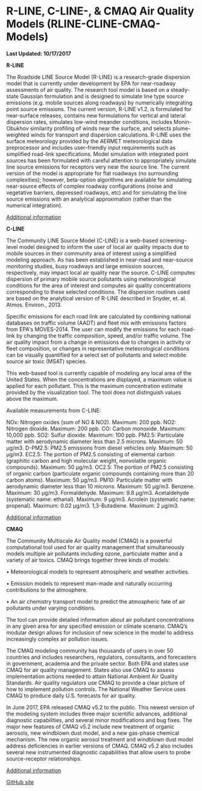 # R-LINE, C-LINE-, & CMAQ Air Quality Models (RLINE-CLINE-CMAQ-Models)
**Last Updated: 10/17/2017**

**R-LINE**

The Roadside LINE Source Model (R-LINE) is a research-grade dispersion model that is currently under development by EPA for near-roadway assessments of air quality. The research tool model is based on a steady-state Gaussian formulation and is designed to simulate line type source emissions (e.g. mobile sources along roadways) by numerically integrating point source emissions. The current version, R-LINE v1.2, is formulated for near-surface releases, contains new formulations for vertical and lateral dispersion rates, simulates low-wind meander conditions, includes Monin-Obukhov similarity profiling of winds near the surface, and selects plume-weighted winds for transport and dispersion calculations. R-LINE uses the surface meteorology provided by the AERMET meteorological data preprocessor and includes user-friendly input requirements such as simplified road-link specifications. Model simulation with integrated point sources has been formulated with careful attention to appropriately simulate line source emissions for receptors very near the source line.
The current version of the model is appropriate for flat roadways (no surrounding complexities); however, beta-option algorithms are available for simulating near-source effects of complex roadway configurations (noise and vegetative barriers, depressed roadways, etc) and for simulating the line source emissions with an analytical approximation (rather than the numerical integration).

[Additional information](https://www.cmascenter.org/r-line/)

**C-LINE**

The Community LINE Source Model (C-LINE) is a web-based screening-level model designed to inform the user of local air quality impacts due to mobile sources in their community area of interest using a simplified modeling approach. As has been established in near-road and near-source monitoring studies, busy roadways and large emission sources, respectively, may impact local air quality near the source. 
C-LINE computes dispersion of primary mobile source pollutants using meteorological conditions for the area of interest and computes air quality concentrations corresponding to these selected conditions. The dispersion routines used are based on the analytical version of R-LINE described in Snyder, et. al. Atmos. Environ., 2013.

Specific emissions for each road link are calculated by combining national databases on traffic volume (AADT) and fleet mix with emissions factors from EPA's MOVES-2014. The user can modify the emissions for each road-link by changing the traffic composition, speed, and/or traffic volume. The air quality impact from a change in emissions due to changes in activity or fleet composition, or changes in representative meteorological conditions can be visually quantified for a select set of pollutants and select mobile source air toxic (MSAT) species.

This web-based tool is currently capable of modeling any local area of the United States. When the concentrations are displayed, a maximum value is applied for each pollutant. This is the maximum concentration estimate provided by the visualization tool. The tool does not distinguish values above the maximum.

Available measurements from C-LINE:

NOx: Nitrogen oxides (sum of NO & NO2). Maximum: 200 ppb.
NO2: Nitrogen dioxide. Maximum: 200 ppb.
CO: Carbon monoxide. Maximum: 10,000 ppb.
SO2: Sulfur dioxide. Maximum: 100 ppb.
PM2.5: Particulate matter with aerodynamic diameter less than 2.5 microns. Maximum: 50 µg/m3.
D-PM2.5: PM2.5 emissions from diesel vehicles only. Maximum: 50 µg/m3.
EC2.5: The portion of PM2.5 consisting of elemental carbon (graphitic carbon and high molecular weight, nonvolatile organic compounds). Maximum: 50 µg/m3.
OC2.5: The portion of PM2.5 consisting of organic carbon (particulate organic compounds containing more than 20 carbon atoms). Maximum: 50 µg/m3.
PM10: Particulate matter with aerodynamic diameter less than 10 microns. Maximum: 50 µg/m3.
Benzene. Maximum: 30 µg/m3.
Formaldehyde. Maximum: 9.8 µg/m3.
Acetaldehyde (systematic name: ethanal). Maximum: 9 µg/m3.
Acrolein (systematic name: propenal). Maximum: 0.02 µg/m3.
1,3-Butadiene. Maximum: 2 µg/m3.

[Additional information](https://www.cmascenter.org/c-tools/)

**CMAQ**

The Community Multiscale Air Quality model (CMAQ) is a powerful computational tool used for air quality management that simultaneously models multiple air pollutants including ozone, particulate matter and a variety of air toxics. CMAQ brings together three kinds of models:

•	Meteorological models to represent atmospheric and weather activities.

•	Emission models to represent man-made and naturally occurring contributions to the atmosphere. 

•	An air chemistry transport model to predict the atmospheric fate of air pollutants under varying conditions.

The tool can provide detailed information about air pollutant concentrations in any given area for any specified emission or climate scenario. CMAQ’s modular design allows for inclusion of new science in the model to address increasingly complex air pollution issues.

The CMAQ modeling community has thousands of users in over 50 countries and includes researchers, regulators, consultants, and forecasters in government, academia and the private sector. Both EPA and states use CMAQ for air quality management. States also use CMAQ to assess implementation actions needed to attain National Ambient Air Quality Standards. Air quality regulators use CMAQ to provide a clear picture of how to implement pollution controls. The National Weather Service uses CMAQ to produce daily U.S. forecasts for air quality.

In June 2017, EPA released CMAQ v5.2 to the public. This newest version of the modeling system includes three major scientific advances, additional diagnostic capabilities, and several minor modifications and bug fixes. The major new features of CMAQ v5.2 include new treatment of organic aerosols, new windblown dust model, and a new gas-phase chemical mechanism. The new organic aerosol treatment and windblown dust model address deficiencies in earlier versions of CMAQ. CMAQ v5.2 also includes several new instrumented diagnostic capabilities that allow users to probe source-receptor relationships.

[Additional information](https://www.epa.gov/airresearch/communitymultiscaleairqualitycmaqmodelingsystemairqualitymanagement)

[GitHub site](https://github.com/USEPA/CMAQ/blob/5.2/CCTM/docs/Release_Notes/README.md)

